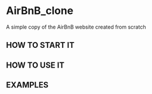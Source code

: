 # AirBnB_clone
A simple copy of the AirBnB website created from scratch

## HOW TO START IT

## HOW TO USE IT

## EXAMPLES
